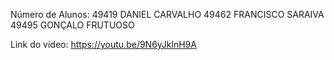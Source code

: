 Número de Alunos:
49419 DANIEL CARVALHO
49462 FRANCISCO SARAIVA
49495 GONÇALO FRUTUOSO

Link do vídeo: https://youtu.be/9N6yJklnH9A
